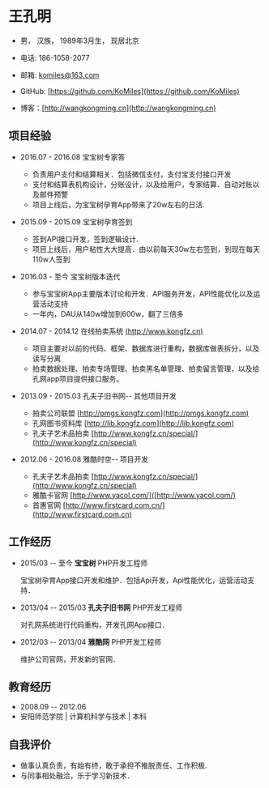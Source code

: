 王孔明
====

- 男， 汉族， 1989年3月生， 现居北京

- 电话: 186-1058-2077

- 邮箱: komiles@163.com

- GitHub: [https://github.com/KoMiles](https://github.com/KoMiles)
- 博客：[http://wangkongming.cn](http://wangkongming.cn)


项目经验
--------

- 2016.07 - 2016.08  宝宝树专家答
    - 负责用户支付和结算相关．包括微信支付，支付宝支付接口开发
    - 支付和结算表机构设计，分账设计，以及给用户，专家结算．自动对账以及邮件预警
    - 项目上线后，为宝宝树孕育App带来了20w左右的日活.
    

- 2015.09 - 2015.09  宝宝树孕育签到
    - 签到API接口开发，签到逻辑设计.
    - 项目上线后，用户粘性大大提高．由以前每天30w左右签到，到现在每天110w人签到
    


- 2016.03 - 至今  宝宝树版本迭代
    - 参与宝宝树App主要版本讨论和开发．API服务开发，API性能优化以及运营活动支持
    - 一年内，DAU从140w增加到600w，翻了三倍多
    

- 2014.07 - 2014.12  在线拍卖系统 [(http://www.kongfz.cn)](http://www.kongfz.cn/)
    - 项目主要对以前的代码、框架、数据库进行重构，数据库做表拆分，以及读写分离
    - 拍卖数据处理、拍卖专场管理、拍卖黑名单管理、拍卖留言管理，以及给孔网app项目提供接口服务。
     


- 2013.09 - 2015.03  孔夫子旧书网-- 其他项目开发
    - 拍卖公司联盟   [http://pmgs.kongfz.com](http://pmgs.kongfz.com)
    - 孔网图书资料库   [http://lib.kongfz.com](http://lib.kongfz.com)
    - 孔夫子艺术品拍卖 [http://www.kongfz.cn/special/](http://www.kongfz.cn/special)
    
- 2012.06 - 2016.08  雅酷时空-- 项目开发

    - 孔夫子艺术品拍卖 [http://www.kongfz.cn/special/](http://www.kongfz.cn/special)
    - 雅酷卡官网  [http://www.yacol.com/]([http://www.yacol.com/)
    - 首惠官网  [http://www.firstcard.com.cn/](http://www.firstcard.com.cn)

工作经历
--------

- 2015/03 -- 至今 __宝宝树__ PHP开发工程师
        
    宝宝树孕育App接口开发和维护．包括Api开发，Api性能优化，运营活动支持．


- 2013/04 -- 2015/03 __孔夫子旧书网__ PHP开发工程师
        
    对孔网系统进行代码重构，开发孔网App接口．


- 2012/03 -- 2013/04 __雅酷网__ PHP开发工程师
        
    维护公司官网，开发新的官网．


教育经历
----
- 2008.09 -- 2012.06 
- 安阳师范学院 | 计算机科学与技术 | 本科


自我评价
--------

- 做事认真负责，有始有终，敢于承担不推脱责任、工作积极.
- 与同事相处融洽，乐于学习新技术．

